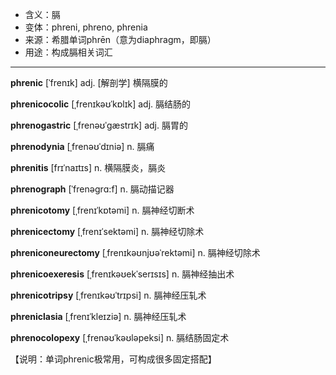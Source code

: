 - <span class="definition">含义：膈</span>
- <span class="definition">变体：phreni, phreno, phrenia</span>
- <span class="definition">来源：希腊单词phrēn（意为diaphragm，即膈）</span>
- <span class="definition">用途：构成膈相关词汇</span>


---


<span class="vocabulary">**phrenic**</span> [ˈfrenɪk] adj. [解剖学] 横隔膜的

<span class="vocabulary">**phrenicocolic**</span> [ˌfrenɪkəʊˈkɒlɪk] adj. 膈结肠的

<span class="vocabulary">**phrenogastric**</span> [ˌfrenəʊˈgæstrɪk] adj. 膈胃的

<span class="vocabulary">**phrenodynia**</span> [ˌfrenəʊˈdɪniə] n. 膈痛

<span class="vocabulary">**phrenitis**</span> [frɪˈnaɪtɪs] n. 横隔膜炎，膈炎

<span class="vocabulary">**phrenograph**</span> [ˈfrenəgrɑ:f] n. 膈动描记器

<span class="vocabulary">**phrenicotomy**</span> [ˌfrenɪˈkɒtəmi] n. 膈神经切断术

<span class="vocabulary">**phrenicectomy**</span> [ˌfrenɪˈsektəmi] n. 膈神经切除术

<span class="vocabulary">**phreniconeurectomy**</span> [ˌfrenɪkəʊnjʊəˈrektəmi] n. 膈神经切除术

<span class="vocabulary">**phrenicoexeresis**</span> [ˌfrenɪkəʊekˈserɪsɪs] n. 膈神经抽出术

<span class="vocabulary">**phrenicotripsy**</span> [ˌfrenɪkəʊˈtrɪpsi] n. 膈神经压轧术

<span class="vocabulary">**phreniclasia**</span> [ˌfrenɪˈkleɪziə] n. 膈神经压轧术

<span class="vocabulary">**phrenocolopexy**</span> [ˌfrenəʊˈkəʊləpeksi] n. 膈结肠固定术

【说明：单词phrenic极常用，可构成很多固定搭配】